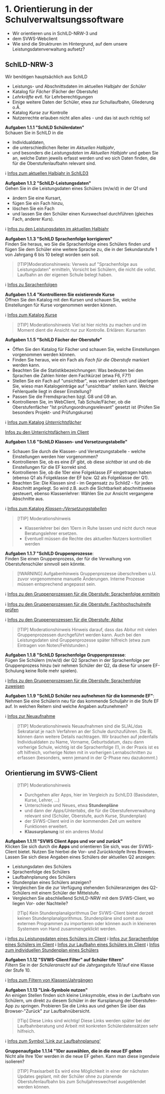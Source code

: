 # 1. Orientierung in der Schulverwaltsungssoftware

+ Wir orientieren uns in SchILD-NRW-3 und
+ dem SVWS-Webclient
+ Wie sind die Struktruren im Hintergrund, auf dem unsere Leistungsdatenverwaltung aufsetz?

## SchILD-NRW-3

Wir benötigen hauptsächlich aus SchILD
+ Leistungs- und Abschnittsdaten im aktuellen Halbjahr der *Schüler*
+ Katalog für *Fächer* (Fächer der Oberstufe)
+ *Lehrkräfte* evtl. für Lehrberechtigungen
+ Einige weitere Daten der Schüler, etwa zur Schullaufbahn, Gliederung o.Ä.
+ Katalog *Kurse* zur Kontrolle
+ Nutzerrechte erlauben nicht allen alles - und das ist auch richtig so!  

**Aufgaben 1.1.1 "SchILD Schülerdaten"**   
Schauen Sie in SchILD in die
+ Individualdaten,
+ die unterschiedlichen Reiter im *Aktuellen Halbjahr*,
+ und besonders die *Leistungsdaten* im *Aktuellen Halbjahr*
und geben Sie an, welche Daten jeweils erfasst werden und wo sich Daten finden, die für die Oberstufenlaufbahn relevant sind.

:information_source: [Infos zum aktuellen Halbjahr in SchILD3](https://schulverwaltungsinfos.nrw.de/svws/wiki/index.php?title=Aktuelles_Halbjahr_/_Aktueller_Abschnitt_(Sch%C3%BCler))

**Aufgaben 1.1.2 "SchILD-Leistungsdaten"**   
Gehen Sie in die Leistungsdaten eines Schülers (m/w/d) in der Q1 und 
+ ändern Sie eine Kursart,
+ fügen Sie ein Fach hinzu,
+ löschen Sie ein Fach
+ und lassen Sie den Schüler einen Kurswechsel durchführen (gleiches Fach, anderer Kurs).

:information_source: [Infos zu den Leistungsdaten im aktuellen Halbjahr](https://schulverwaltungsinfos.nrw.de/svws/wiki/index.php?title=Leistungsdaten_(Aktuelles_Halbjahr_/_Aktueller_Abschnitt#Erfassung_der_Leistungsdaten))

**Aufgaben 1.1.3 "SchILD Sprachenfolge korrigieren"**   
Finden Sie heraus, wo Sie die Sprachenfolge eines Schülers finden und fügen Sie dem Schüler eine weitere Sprache zu, die in der Sekundarstufe 1 von Jahrgang 6 bis 10 belegt worden sein soll.   
>[!TIP]Moderationshinweis: Verweis auf "Sprachenfolge aus Leistungsdaten" ermitteln, Vorsicht bei Schülern, die nicht die vollst. Laufbahn an der eigenen Schule belegt haben.

:information_source: [Infos zu Sprachenfolgen](https://schulverwaltungsinfos.nrw.de/svws/wiki/index.php?title=Laufbahninfo_(Sch%C3%BCler))

**Aufgaben 1.1.4 "Kontrollieren Sie existierende Kurse**   
Öffnen Sie den Katalog mit den Kursen und schauen Sie, welche Einstellungen für Kurse vorgenommen werden können.

:information_source: [Infos zum Katalog Kurse](https://schulverwaltungsinfos.nrw.de/svws/wiki/index.php?title=Kurse_(Schulbezogene_Kataloge))

>[!TIP] Moderationshinweis
> Viel ist hier nichts zu machen und im Moment dient die Ansicht nur zur Kontrolle.
> Erklären: Kursarten

**Aufgaben 1.1.5 "SchILD Fächer der Oberstufe"**   
+ Öffen Sie den Katalog für Fächer und schauen Sie, welche Einstellungen vorgenommen werden können.
+ Finden Sie heraus, wie ein Fach als *Fach für die Oberstufe* markiert werden kann.
+ Beachten Sie die Statistikbezeichnungen: Was bedeuten bei den Sprachen die Zahlen hinter dem Fachkürzel (etwa F6, F7?) 
+ Stellen Sie ein Fach auf "unsichtbar", was verändert sich und überlegen Sie, wieso man Katalogeinträge auf "unsichtbar" stellen kann. Welche Fehlerquelle liegt in dieser Einstellung?
+ Passen Sie die Fremdsprachen bzgl. G8 und G9 an.
+ Kontrollieren Sie, im WebClient, Tab Schule/Fächer, ob die Oberstufenfächer "Ist prüfungsordnungsrelevant" gesetzt ist (Prüfen Sie besonders Projekt- und Prüfungskurse)

:information_source: [Infos zum Katalog *Unterrichtsfächer*](https://schulverwaltungsinfos.nrw.de/svws/wiki/index.php?title=Unterrichtsf%C3%A4cher_(Schulbezogene_Kataloge))

[Infos zu den Unterrichtsfächern im Client](https://doku.svws-nrw.de/webclient/schule/kataloge/sb_faecher/#sonstiges)

**Aufgaben 1.1.6 "SchILD Klassen- und Versetzungstabelle"**   
+ Schauen Sie durch die Klassen- und Versetzungstabelle - welche Einstellungen werden hier vorgenommen?
+ Kontrollieren Sie, ob es eine *EF* gibt, ob diese *sichtbar* ist und ob die Einstellungen für die EF korrekt sind.
+ Kontrollieren Sie, ob die 10er eine Folgeklasse *EF* eingetragen haben (ebenso Q1 als Folgeklasse der EF bzw. Q2 als Folgeklasse der Q1).
+ Beachten Sie: Die Klassen sind - im Gegensatz zu Schild2 - für jeden Abschnitt angelegt. So wird z.B. auch die Sichtbarkeit abschnittsweise gesteuert, ebenso Klassenlehrer: Wählen Sie zur Ansicht vergangene Abschnitte aus.

:information_source: [Infos zum Katalog *Klassen-/Versetzungstabellen*](https://schulverwaltungsinfos.nrw.de/svws/wiki/index.php?title=Klassen-Versetzungstabelle_(Schulbezogene_Kataloge))

> [!TIP] Moderationshinweis
> * Klassenlehrer bei den 10ern in Ruhe lassen und nicht durch neue Beratungslehrer ersetzen.
> * Eventuell müssen die Rechte des aktuellen Nutzers kontrolliert werden



**Aufgaben 1.1.7 "SchILD Gruppenprozesse**:   
Finden Sie einen Gruppenprozess, der für die Verwaltung von Oberstufenschüler sinnvoll sein könnte.

> [!WARNING] Aufgabenhinweis
> Gruppenprozesse überschreiben u.U. zuvor vorgenommene manuelle Änderungen. Interne Prozesse müssen entsprechend angepasst sein.

:information_source: [Infos zu den Gruppenprozessen für die Oberstufe: Sprachenfolge ermitteln](https://schulverwaltungsinfos.nrw.de/svws/wiki/index.php?title=Sprachenfolge_aus_Leistungsdaten_ermitteln_(Gruppenprozesse_Allgemein))

:information_source: [Infos zu den Gruppenprozessen für die Oberstufe: Fachhochschulreife prüfen](https://schulverwaltungsinfos.nrw.de/svws/wiki/index.php?title=Fachhochschulreife_pr%C3%BCfen_(Gruppenprozesse_Allgemein))

:information_source: [Infos zu den Gruppenprozessen für die Oberstufe: Abitur](https://schulverwaltungsinfos.nrw.de/svws/wiki/index.php?title=Abitur_(Gruppenprozesse_Abitur))


>[!TIP] Moderationshinweis
> Hinweis darauf, dass das Abitur mit vielen Gruppenprozessen durchgeführt werden kann.
> Auch bei den Leistungsdaten sind Gruppenprozesse später hilfreich (etwa zum Eintragen von Noten/Fehlstunden.)



**Aufgaben 1.1.8 "SchILD Sprachenfolge Gruppenprozesse**:   
Fügen Sie Schülern (m/w/d) der Q2 Sprachen in der Sprachenfolge per Gruppenprozess hinzu (wir nehmen Schüler der Q2, da diese für unsere EF-Schulung keine Rolle mehr spielen).

:information_source: [Infos zu den Gruppenprozessen für die Oberstufe: Sprachenfolge zuweisen](https://schulverwaltungsinfos.nrw.de/svws/wiki/index.php?title=Sprachenfolge_zuweisen_(Gruppenprozesse_Allgemein))

**Aufgaben 1.1.9 "SchILD Schüler neu aufnehmen für die kommende EF"**:   
Nehmen Sie eine Schülerin neu für das kommende Schuljahr in die Stufe EF auf. In welchen Reitern sind welche Angaben aufzunehmen?

:information_source: [Infos zur Neuaufnahme](https://schulverwaltungsinfos.nrw.de/svws/wiki/index.php?title=Neuaufnahmen_in_Schild-NRW_(Tutorial))

>[!TIP] Moderationshinweis
> Neuaufnahmen sind die SL/AL/das Sekratariat je nach Verfahren an der Schule durchzuführen. Die BL können dann weitere Details nachtragen.
> Wir brauchen auf jedenfalls Individualdaten zu Name, Vorname, Geburtsdatum, dazu dann vorherige Schule, wichtig ist die Sprachenfolge (!), in der Praxis ist es oft hilfreich, vorherige Noten mit in vorherigen Lernabschnitten zu erfassen (besonders, wenn jemand in der Q-Phase neu dazukommt.)

## Orientierung im SVWS-Client

> [!TIP] Moderationshinweis
> + Durchgehen aller Apps, hier im Vergleich zu SchILD3 (Basisdaten, Kurse, Lehrer, ...)
> + Unterschiede und Neues, etwa **Stundenpläne**
> + und dann der *Apps/Untertabs*, die für die Oberstufenverwaltung relevant sind (Schüler, Oberstufe, auch Kurse, Stundenplan)
> + der SVWS-Client wird in der kommenden Zeit um weitere Funktionen erweitert.
> + **Klausurplanung** ist ein anderes Modul



**Aufgaben 1.1.11 "SVWS Client Apps und vor und zurück"**   
Klicken Sie sich durch die **Apps** und orientieren Sie sich, was der SVWS-Client bietet. Nutzen Sie hierbei die Vor- und Zurückknöpfe Ihres Browers.  
Lassen Sie sich diese Angaben eines Schülers der aktuellen Q2 anzeigen:
+ Leistungsdaten des Schülers
+ Sprachenfolge des Schülers
+ Laufbahnplanung des Schülers
+ Stundenplan eines Schülers anzeigen?
+ Vergleichen Sie die zur Verfügung stehenden Schüleranzeigen des Q2-Schülers mit einem Schüler der Mittelstufe.
+ Vergleichen Sie abschließend SchILD-NRW mit dem SVWS-Client, wo liegen Vor- oder Nachteile?

>[!Tip] Kein Stundenplanalgorithmus
> Der SVWS-Client bietet derzeit keinen Stundenplanalgorithmus. Stundenpläne sind somit aus externen Programmen zu importieren oder können auch in kleineren Systemem von Hand zusammengeklickt werden.

:information_source: [Infos zu Leistungsdaten eines Schülers im Client](https://doku.svws-nrw.de/webclient/schueler/lernabschnitte/leistungsdaten/)
:information_source: [Infos zur Sprachenfolge eines Schülers im Client](https://doku.svws-nrw.de/webclient/schueler/sprachen/)
:information_source: [Infos zur Laufbahn eines Schülers im Client](https://doku.svws-nrw.de/webclient/schueler/laufbahnplanung/)
:information_source: [Infos zum individuellen Stundenplan eines Schülers](https://doku.svws-nrw.de/webclient/schueler/stundenplan/)

**Aufgaben 1.1.12 "SVWS-Client Filter" auf Schüler filtern"**   
*Filtern* Sie in der *Schüleransicht* auf die Jahrgangstufe 10/auf eine Klasse der Stufe 10.

:information_source: [Infos zum Filtern von Klassen/Jahrgängen](https://doku.svws-nrw.de/webclient/schueler/)

**Aufgaben 1.1.13 "Link-Symbole nutzen"**   
An einigen Stellen finden sich kleine Linksymoble, etwa in der Laufbahn von Schülern, um direkt zu diesem Schüler in der Kursplanung der Oberstufen-App zu springen. Probieren Sie die Links aus und gehen Sie über das Browser-"Zurück" zur Laufbahnübersicht.

>[!Tip] Diese Links sind wichtig!
> Diese Links werden später bei der Laufbahnberatung und Arbeit mit konkreten Schülerdatensätzen sehr hilfreich.

:information_source: [Infos zum Symbol 'Link zur Laufbahnplanung'](https://doku.svws-nrw.de/webclient/gost/)

**Gruppenaufgabe 1.1.14 "10er auswählen, die in die neue EF gehen**    
Nicht alle Ihre 10er werden in die neue EF gehen. Kann man diese irgendwie isolieren?

>[!TIP] Praxisarbeit
> Es wird eine Möglichkeit in einer der nächsten Updates geplant, mit der Schüler ohne zu planende Oberstufenlaufbahn bis zum Schuljahreswechsel ausgeblendet werden können.

